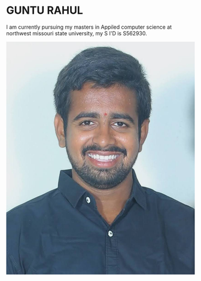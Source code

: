 # GUNTU RAHUL
I am currently pursuing my masters in Appiled computer science at northwest missouri state university, my S I'D is S562930.

![Aboutme](/IMG_20210728_130852.jpg)
